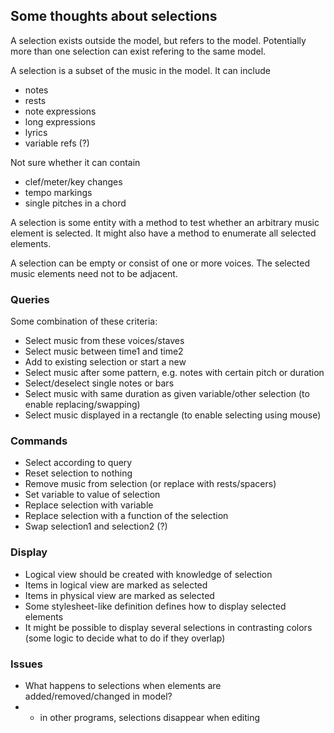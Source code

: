 ## Some thoughts about selections

A selection exists outside the model, but refers to the model. Potentially more than one selection can exist refering to the same model.

A selection is a subset of the music in the model. It can include
* notes
* rests
* note expressions
* long expressions
* lyrics
* variable refs (?)

Not sure whether it can contain
* clef/meter/key changes
* tempo markings
* single pitches in a chord

A selection is some entity with a method to test whether an arbitrary music element is selected. It might also have a method to enumerate all selected elements.

A selection can be empty or consist of one or more voices. The selected music elements need not to be adjacent.

### Queries

Some combination of these criteria:
* Select music from these voices/staves
* Select music between time1 and time2
* Add to existing selection or start a new
* Select music after some pattern, e.g. notes with certain pitch or duration
* Select/deselect single notes or bars
* Select music with same duration as given variable/other selection (to enable replacing/swapping)
* Select music displayed in a rectangle (to enable selecting using mouse)

### Commands

* Select according to query
* Reset selection to nothing
* Remove music from selection (or replace with rests/spacers)
* Set variable to value of selection
* Replace selection with variable
* Replace selection with a function of the selection
* Swap selection1 and selection2 (?)

### Display

* Logical view should be created with knowledge of selection
* Items in logical view are marked as selected
* Items in physical view are marked as selected
* Some stylesheet-like definition defines how to display selected elements
* It might be possible to display several selections in contrasting colors (some logic to decide what to do if they overlap)

### Issues

* What happens to selections when elements are added/removed/changed in model?
* * in other programs, selections disappear when editing

